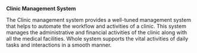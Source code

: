 **Clinic Management System**

The Clinic management system provides a well-tuned management system that helps to automate the workflow and activities of a clinic. 
This system manages the administrative and financial activities of the clinic along with all the medical facilities. 
Whole system supports the vital activities of daily tasks and interactions in a smooth manner.
